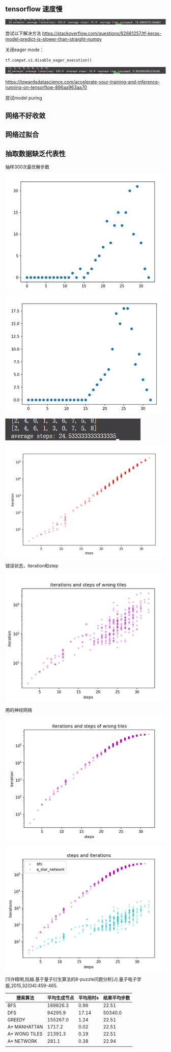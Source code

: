 ## tensorflow 速度慢
![image-20220331201623509](note.assets/image-20220331201623509.png)

尝试以下解决方法
https://stackoverflow.com/questions/62681257/tf-keras-model-predict-is-slower-than-straight-numpy

关闭eager mode：

`tf.compat.v1.disable_eager_execution()`

![image-20220331201431802](note.assets/image-20220331201431802.png)

https://towardsdatascience.com/accelerate-your-training-and-inference-running-on-tensorflow-896aa963aa70

尝试model puring



## 网络不好收敛

## 网络过拟合

## 抽取数据缺乏代表性

抽样300次最优解步数

![image-20220405100953579](note.assets/image-20220405100953579.png)

![image-20220405103227758](note.assets/image-20220405103227758.png)

![image-20220405103238598](note.assets/image-20220405103238598.png)

![image-20220406214152775](note.assets/image-20220406214152775.png)

错误状态，iteration和step

![image-20220406234854005](note.assets/image-20220406234854005.png)



用的神经网络

![image-20220407001436447](note.assets/image-20220407001436447.png)

![image-20220407002634414](note.assets/image-20220407002634414.png)

[1]许精明,阮越.基于量子衍生算法的8-puzzle问题分析[J].量子电子学报,2015,32(04):459-465.

| 搜索算法      | 平均生成节点 | 平均用时s | 结果平均步数 |
| ------------- | ------------ | --------- | ------------ |
| BFS           | 169826.3     | 0.96      | 22.51        |
| DFS           | 94295.9      | 17.14     | 50340.0      |
| GREEDY        | 155267.0     | 1.24      | 22.51        |
| A* MANHATTAN  | 1717.2       | 0.02      | 22.51        |
| A* WONG TILES | 21391.3      | 0.19      | 22.51        |
| A* NETWORK    | 281.1        | 0.38      | 22.94        |
|               |              |           |              |

